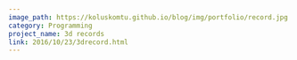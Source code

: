 ```yaml
---
image_path: https://koluskomtu.github.io/blog/img/portfolio/record.jpg
category: Programming
project_name: 3d records
link: 2016/10/23/3drecord.html
---
```

